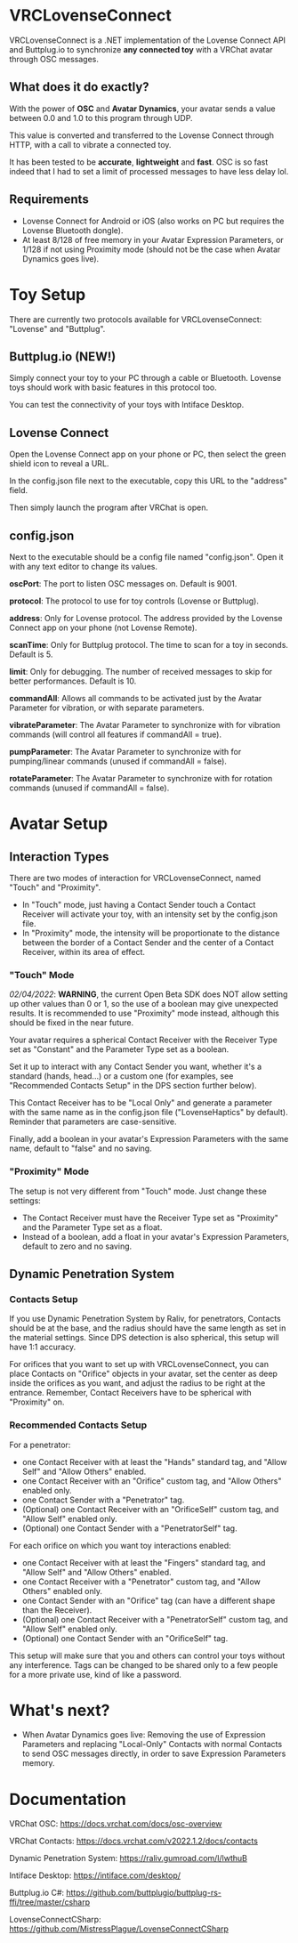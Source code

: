 # VRCLovenseConnect
VRCLovenseConnect is a .NET implementation of the Lovense Connect API and Buttplug.io to synchronize **any connected toy** with a VRChat avatar through OSC messages.

## What does it do exactly?
With the power of **OSC** and **Avatar Dynamics**, your avatar sends a value between 0.0 and 1.0 to this program through UDP.

This value is converted and transferred to the Lovense Connect through HTTP, with a call to vibrate a connected toy.

It has been tested to be **accurate**, **lightweight** and **fast**. OSC is so fast indeed that I had to set a limit of processed messages to have less delay lol.

## Requirements
- Lovense Connect for Android or iOS (also works on PC but requires the Lovense Bluetooth dongle).
- At least 8/128 of free memory in your Avatar Expression Parameters, or 1/128 if not using Proximity mode (should not be the case when Avatar Dynamics goes live).

# Toy Setup
There are currently two protocols available for VRCLovenseConnect: "Lovense" and "Buttplug".

## Buttplug.io (NEW!)
Simply connect your toy to your PC through a cable or Bluetooth. Lovense toys should work with basic features in this protocol too.

You can test the connectivity of your toys with Intiface Desktop.

## Lovense Connect
Open the Lovense Connect app on your phone or PC, then select the green shield icon to reveal a URL.

In the config.json file next to the executable, copy this URL to the "address" field.

Then simply launch the program after VRChat is open.

## config.json
Next to the executable should be a config file named "config.json". Open it with any text editor to change its values.

**oscPort**: The port to listen OSC messages on. Default is 9001.

**protocol**: The protocol to use for toy controls (Lovense or Buttplug).

**address**: Only for Lovense protocol. The address provided by the Lovense Connect app on your phone (not Lovense Remote).

**scanTime**: Only for Buttplug protocol. The time to scan for a toy in seconds. Default is 5.

**limit**: Only for debugging. The number of received messages to skip for better performances. Default is 10.

**commandAll**: Allows all commands to be activated just by the Avatar Parameter for vibration, or with separate parameters.

**vibrateParameter**: The Avatar Parameter to synchronize with for vibration commands (will control all features if commandAll = true).

**pumpParameter**: The Avatar Parameter to synchronize with for pumping/linear commands (unused if commandAll = false).

**rotateParameter**: The Avatar Parameter to synchronize with for rotation commands (unused if commandAll = false).

# Avatar Setup
## Interaction Types
There are two modes of interaction for VRCLovenseConnect, named "Touch" and "Proximity".

- In "Touch" mode, just having a Contact Sender touch a Contact Receiver will activate your toy, with an intensity set by the config.json file.
- In "Proximity" mode, the intensity will be proportionate to the distance between the border of a Contact Sender and the center of a Contact Receiver, within its area of effect.

### "Touch" Mode
*02/04/2022*: **WARNING**, the current Open Beta SDK does NOT allow setting up other values than 0 or 1, so the use of a boolean may give unexpected results. It is recommended to use "Proximity" mode instead, although this should be fixed in the near future.

Your avatar requires a spherical Contact Receiver with the Receiver Type set as "Constant" and the Parameter Type set as a boolean.

Set it up to interact with any Contact Sender you want, whether it's a standard (hands, head...) or a custom one (for examples, see "Recommended Contacts Setup" in the DPS section further below).

This Contact Receiver has to be "Local Only" and generate a parameter with the same name as in the config.json file ("LovenseHaptics" by default). Reminder that parameters are case-sensitive.

Finally, add a boolean in your avatar's Expression Parameters with the same name, default to "false" and no saving.

### "Proximity" Mode
The setup is not very different from "Touch" mode. Just change these settings:

- The Contact Receiver must have the Receiver Type set as "Proximity" and the Parameter Type set as a float.
- Instead of a boolean, add a float in your avatar's Expression Parameters, default to zero and no saving.

## Dynamic Penetration System
### Contacts Setup
If you use Dynamic Penetration System by Raliv, for penetrators, Contacts should be at the base, and the radius should have the same length as set in the material settings. Since DPS detection is also spherical, this setup will have 1:1 accuracy.

For orifices that you want to set up with VRCLovenseConnect, you can place Contacts on "Orifice" objects in your avatar, set the center as deep inside the orifices as you want, and adjust the radius to be right at the entrance. Remember, Contact Receivers have to be spherical with "Proximity" on.

### Recommended Contacts Setup
For a penetrator:
- one Contact Receiver with at least the "Hands" standard tag, and "Allow Self" and "Allow Others" enabled.
- one Contact Receiver with an "Orifice" custom tag, and "Allow Others" enabled only.
- one Contact Sender with a "Penetrator" tag.
- (Optional) one Contact Receiver with an "OrificeSelf" custom tag, and "Allow Self" enabled only.
- (Optional) one Contact Sender with a "PenetratorSelf" tag.

For each orifice on which you want toy interactions enabled:
- one Contact Receiver with at least the "Fingers" standard tag, and "Allow Self" and "Allow Others" enabled.
- one Contact Receiver with a "Penetrator" custom tag, and "Allow Others" enabled only.
- one Contact Sender with an "Orifice" tag (can have a different shape than the Receiver).
- (Optional) one Contact Receiver with a "PenetratorSelf" custom tag, and "Allow Self" enabled only.
- (Optional) one Contact Sender with an "OrificeSelf" tag.

This setup will make sure that you and others can control your toys without any interference. Tags can be changed to be shared only to a few people for a more private use, kind of like a password.

# What's next?

- When Avatar Dynamics goes live: Removing the use of Expression Parameters and replacing "Local-Only" Contacts with normal Contacts to send OSC messages directly, in order to save Expression Parameters memory.

# Documentation
VRChat OSC: https://docs.vrchat.com/docs/osc-overview

VRChat Contacts: https://docs.vrchat.com/v2022.1.2/docs/contacts

Dynamic Penetration System: https://raliv.gumroad.com/l/lwthuB

Intiface Desktop: https://intiface.com/desktop/

Buttplug.io C#: https://github.com/buttplugio/buttplug-rs-ffi/tree/master/csharp

LovenseConnectCSharp: https://github.com/MistressPlague/LovenseConnectCSharp
